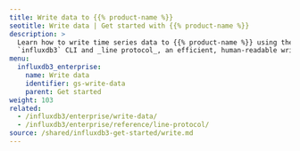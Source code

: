 ```yaml
---
title: Write data to {{% product-name %}}
seotitle: Write data | Get started with {{% product-name %}}
description: >
  Learn how to write time series data to {{% product-name %}} using the
  `influxdb3` CLI and _line protocol_, an efficient, human-readable write syntax.
menu:
  influxdb3_enterprise:
    name: Write data
    identifier: gs-write-data
    parent: Get started
weight: 103
related:
  - /influxdb3/enterprise/write-data/
  - /influxdb3/enterprise/reference/line-protocol/
source: /shared/influxdb3-get-started/write.md
---
```


<!-- 
The content of this page is at
// SOURCE content/shared/influxdb3-get-started/write.md
-->
